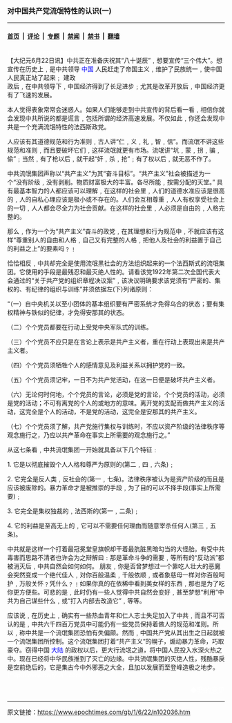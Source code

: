 ### 对中国共产党流氓特性的认识(一)

---

#### [首页](../../../..?n102036) &nbsp;|&nbsp; [评论](../../../../../epoch-comment?n102036) &nbsp;|&nbsp; [专题](../../../../../epoch-special?n102036) &nbsp;|&nbsp; [禁闻](../../../../../epoch-news?n102036) &nbsp;|&nbsp; [禁书](../../../../../books?n102036) &nbsp;|&nbsp; [翻墙](https://github.com/gfw-breaker/nogfw/blob/master/README.md?n102036)


<div class="post_content" id="artbody" itemprop="articleBody">
 <!-- article content begin -->
 <p>
  <font color="#ffffff">
   (http://www.epochtimes.com)
  </font>
  <br/>
  【大纪元6月22日讯】中共正在准备庆祝其“八十诞辰”﹐想要宣传“三个伟大”。想宣传在历史上﹐是中共领导
  <ok href="http://www3.epochtimes.com/news/epochnews/main/2.html">
   <font color="blue">
    中国
   </font>
  </ok>
  人民赶走了帝国主义﹐维护了民族统一﹐使中国人民真正站了起来﹔ 建政
  <br/>
  政后﹐在中共领导下﹐中国经济得到了长足进步﹔尤其是改革开放后﹐中国经济更有了飞速的发展。
 </p>
 <p>
  本人觉得表象常常会迷惑人。如果人们能够走到中共宣传的背后看一看﹐相信你就会发现中共所说的都是谎言﹐包括所谓的经济高速发展。不仅如此﹐你还会发现中共是一个充满流氓特性的法西斯政党。
 </p>
 <p>
  人应该有其道德规范和行为准则﹐古人讲“仁﹐义﹐礼﹐智﹐信”。而流氓不讲这些规范和准则﹐而且要破坏它们﹐这样流氓就更有市场。流氓讲“坑﹐蒙﹐拐﹐骗﹐偷”﹔当然﹐有了枪以后﹐就干起“奸﹐杀﹐抢”﹔有了权以后﹐就无恶不作了。
 </p>
 <p>
  中共流氓集团声称以“共产主义”为其“奋斗目标”。“共产主义”社会被描述为一个“没有阶级﹐没有剥削。物质财富极大的丰富。各尽所能﹐按需分配的天堂。” 具有最基本智力的人都应该可以理解﹐在这样的社会里﹐人们的道德水准应该是很高的﹐人的自私心理应该是极小或不存在的。人们会互相尊重﹐人人有权享受社会上的一切﹐人人都会尽全力为社会贡献。在这样的社会里﹐人必须是自由的﹐人格完整的。
 </p>
 <p>
  那么﹐作为一个为“共产主义”奋斗的政党﹐在其理想和行为规范中﹐不就应该有这样“尊重别人的自由和人格﹐自己又有完整的人格﹐把他人及社会的利益置于自己的利益之上”的要素吗﹖﹗
 </p>
 <p>
  恰恰相反﹐中共却完全是使用流氓黑社会的方法组织起来的一个法西斯式的流氓集团。它使用的手段是最残忍和最灭绝人性的。请看该党1922年第二次全国代表大会通过的“关于共产党的组织章程决议案”﹐该决议明确要求该党须有“严密的、集权的、有纪律的组织与训练”并须依据左(下)列诸原则：
 </p>
 <p>
  “（一）自中央机关以至小团体的基本组织要有严密系统才免得乌合的状态；要有集权精神与铁似的纪律，才免得安那其的状态。
 </p>
 <p>
  （二）个个党员都要在行动上受党中央军队式的训练。
 </p>
 <p>
  （三）个个党员不应只是在言论上表示是共产主义者，重在行动上表现出来是共产主义者。
 </p>
 <p>
  （四）个个党员须牺牲个人的感情意见及利益关系以拥护党的一致。
 </p>
 <p>
  （五）个个党员须记牢，一日不为共产党活动，在这一日便是破坏共产主义者。
 </p>
 <p>
  （六）无论何时何地，个个党员的言论，必须是党的言论，个个党员的活动，必须是党的活动；不可有离党的个人的或地方的意味。离开党的支配而做共产主义的活动，这完全是个人的活动，不是党的活动，这完全是安那其的共产主义。
 </p>
 <p>
  （七）个个党员须了解，共产党施行集权与训练时，不应以资产阶级的法律秩序等观念施行之，乃应以共产革命在事实上所需要的观念施行之。”
 </p>
 <p>
  从这七条看﹐中共流氓集团一开始就具备以下几个特征﹕
 </p>
 <p>
  1.  它是以彻底摧毁个人人格和尊严为原则的(第二﹐四﹐六条)﹔
 </p>
 <p>
  2.  它完全是反人类﹐反社会的(第一﹐七条)。法律秩序被认为是资产阶级的而且是应该被废除的。暴力革命才是被推崇的手段﹐为了目的可以不择手段(事实上所需要)﹔
 </p>
 <p>
  3. 它完全是集权独裁的﹐法西斯的(第一﹐二条)﹔
 </p>
 <p>
  4. 它的利益是至高无上的﹐它可以不需要任何理由而随意宰杀任何人(第三﹐五条)。
 </p>
 <p>
  中共就是这样一个打着最冠冕堂皇旗帜却干着最肮脏黑暗勾当的大怪胎。有受中共毒害而思路不清者也许会为之辩解曰﹕那是革命斗争的需要﹐等所有的“反动派”都被消灭后﹐中共自然会如何如何。 朋友﹐你是否曾梦想过一个靠吃人壮大的恶魔会突然变成一个绝代佳人﹐对你百般温柔﹐千般依顺﹐或者象慈母一样对你百般呵护﹐万般关怀﹖凭什么﹖﹗如果你真的在依稀中看到美女样的东西﹐那也是为了吃你更方便些。可悲的是﹐此时仍有一些人觉得中共自然会变好﹐甚至梦想“利用”中共为自己谋些什么﹐或“打入内部去改造它”﹐等等。
 </p>
 <p>
  应该说﹐在历史上﹐确实有一些热血青年和仁人志士失足加入了中共﹐而且不可否认的是﹐中共六千四百万党员中可能仍有一些党员保持着做人的规范和准则。所以﹐称中共是一个流氓集团恐怕有失偏颇。然而﹐中国共产党从其出生之日起就被一个流氓集团所控制。这个流氓集团打着“共产主义”的幌子，煽动暴力革命，巧取豪夺。窃得中国
  <ok href="http://www3.epochtimes.com/news/epochnews/main/2.html">
   <font color="blue">
    大陆
   </font>
  </ok>
  的政权以后，更大行流氓之道，将中国人民投入水深火热之中。现在已经将中华民族推到了灭亡的边缘。中共流氓集团的灭绝人性，残酷暴戾是空前绝后的，它是集古今中外邪恶之大全，且加以发展而至登峰造极之地步。
  <br/>
  <font color="#ffffff">
   (http://www.dajiyuan.com)
  </font>
 </p>
 <div align="right">
  <span style="FONT-SIZE:12pt">
   <font color="#FFFFFF">
    <ok href="mailto:comment@epochtimes.com">
     ◆我的意见
    </ok>
   </font>
  </span>
 </div>
 <!-- article content end -->
 <div id="below_article_ad">
 </div>
</div>


---

原文链接：https://www.epochtimes.com/gb/1/6/22/n102036.htm